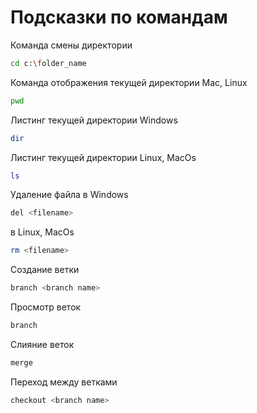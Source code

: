 # Подсказки по командам

Команда смены директории

```sh 
cd c:\folder_name
```
Команда отображения текущей директории Mac, Linux

```sh 
pwd
```

Листинг текущей директории Windows

```sh 
dir
```

Листинг текущей директории Linux, MacOs

```sh y
ls
```

Удаление файла в Windows

```sh 
del <filename>
```

в Linux, MacOs
```sh 
rm <filename>
```

Создание ветки
```sh 
branch <branch name>
```

Просмотр веток
```sh 
branch
```

Слияние веток
```sh 
merge
```

Переход между ветками
```sh 
checkout <branch name>
```